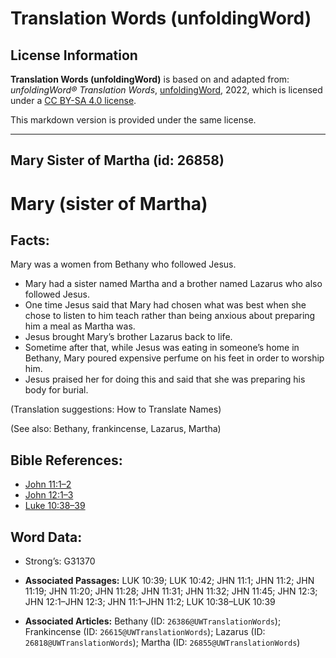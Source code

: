 # Translation Words (unfoldingWord)

## License Information

**Translation Words (unfoldingWord)** is based on and adapted from: _unfoldingWord® Translation Words_, [unfoldingWord](https://unfoldingword.org/utw), 2022, which is licensed under a [CC BY-SA 4.0 license](https://creativecommons.org/licenses/by-sa/4.0/legalcode.en).

This markdown version is provided under the same license.



--------------------------------

## Mary Sister of Martha (id: 26858)

Mary (sister of Martha)
=======================

Facts:
------

Mary was a women from Bethany who followed Jesus.

* Mary had a sister named Martha and a brother named Lazarus who also followed Jesus.
* One time Jesus said that Mary had chosen what was best when she chose to listen to him teach rather than being anxious about preparing him a meal as Martha was.
* Jesus brought Mary’s brother Lazarus back to life.
* Sometime after that, while Jesus was eating in someone’s home in Bethany, Mary poured expensive perfume on his feet in order to worship him.
* Jesus praised her for doing this and said that she was preparing his body for burial.

(Translation suggestions: How to Translate Names)

(See also: Bethany, frankincense, Lazarus, Martha)

Bible References:
-----------------

* [John 11:1–2](https://ref.ly/John11:1-John11:2)
* [John 12:1–3](https://ref.ly/John12:1-John12:3)
* [Luke 10:38–39](https://ref.ly/Luke10:38-Luke10:39)

Word Data:
----------

* Strong’s: G31370

* **Associated Passages:** LUK 10:39; LUK 10:42; JHN 11:1; JHN 11:2; JHN 11:19; JHN 11:20; JHN 11:28; JHN 11:31; JHN 11:32; JHN 11:45; JHN 12:3; JHN 12:1–JHN 12:3; JHN 11:1–JHN 11:2; LUK 10:38–LUK 10:39
* **Associated Articles:** Bethany (ID: `26386@UWTranslationWords`); Frankincense (ID: `26615@UWTranslationWords`); Lazarus (ID: `26818@UWTranslationWords`); Martha (ID: `26855@UWTranslationWords`)

